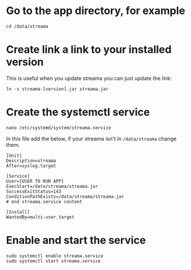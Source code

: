 # Go to the app directory, for example
`cd /data/streama`

# Create link a link to your installed version
This is useful when you update streama you can just update the link:

`ln -s streama-[version].jar streama.jar`

# Create the systemctl service
`nano /etc/systemd/system/streama.service`

In this file add the below, if your streama isn't in `/data/streama` change them.

```
[Unit]
Description=streama
After=syslog.target

[Service]
User=[USER TO RUN APP]
ExecStart=/data/streama/streama.jar
SuccessExitStatus=143
ConditionPathExists=/data/streama/streama.jar
# end streama.service content

[Install]
WantedBy=multi-user.target
```

# Enable and start the service
```
sudo systemctl enable streama.service
sudo systemctl start streama.service
```